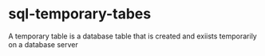 # sql-temporary-tabes

A temporary table is a database table that is created and exiists temporarily on a database server
